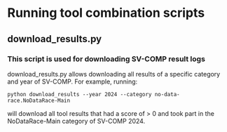 # Running tool combination scripts


## download_results.py

### This script is used for downloading SV-COMP result logs

download_results.py allows downloading all results of a specific category and year of SV-COMP. For example,
running:

`
python download_results --year 2024 --category no-data-race.NoDataRace-Main
`

will download all tool results that had a score of > 0 and took part in the NoDataRace-Main category of SV-COMP 2024.

